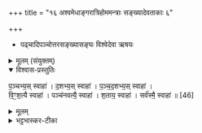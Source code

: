 +++
title = "१६ अश्वमेधाङ्गरात्रिहोममन्त्राः सङ्ख्यादेवताकाः ६"

+++
- पढ्चादिपञ्चोत्तरसङ्ख्यासङ्घः
विश्वेदेवा ऋषयः
<details><summary>मूलम् (संयुक्तम्)</summary>

प॒ञ्चभ्य॒स्स्वाहा॑ द॒शभ्य॒स्स्वाहा॑ पञ्चद॒शभ्य॒स्स्वाहा॑ विꣳश॒त्यै स्वाहा॒ पञ्च॑नवत्यै॒ स्वाहा॑ श॒ताय॒ स्वाहा॒ सर्व॑स्मै॒ स्वाहा॑ ॥ [46]  
</details>

<details open><summary>विश्वास-प्रस्तुतिः</summary>

प॒ञ्चभ्य॒स् स्वाहा॑ । द॒शभ्य॒स् स्वाहा॑ । प॒ञ्च॒द॒शभ्य॒स् स्वाहा॑ ।  
वि॒ꣳ॒श॒त्यै स्वाहा॑ ।  पञ्च॑नवत्यै॒ स्वाहा॑ । श॒ताय॒ स्वाहा॑ । सर्व॑स्मै॒ स्वाहा॑ ॥ [46]
</details>

<details><summary>मूलम्</summary>

प॒ञ्चभ्य॒स् स्वाहा॑ । द॒शभ्य॒स् स्वाहा॑ । प॒ञ्च॒द॒शभ्य॒स् स्वाहा॑ ।  
वि॒ꣳ॒श॒त्यै स्वाहा॑ ।  पञ्च॑नवत्यै॒ स्वाहा॑ । श॒ताय॒ स्वाहा॑ । सर्व॑स्मै॒ स्वाहा॑ ॥ [46]
</details>

<details><summary>भट्टभास्कर-टीका</summary>

1अथ पञ्चादिपञ्चोत्तरा गृह्यन्ते - पञ्चभ्य इत्यादि ॥ पूर्वेण समानम् । अत्रापि पञ्चनवतिग्रहणं पञ्चकेन शतपूरणं प्रदर्शयितुम् ॥

इति सप्तमे द्वितीये षोडशोनुवाकः ॥
</details>
